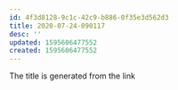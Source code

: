 ```yaml
---
id: 4f3d8128-9c1c-42c9-b886-0f35e3d562d3
title: 2020-07-24-090117
desc: ''
updated: 1595606477552
created: 1595606477552
---
```


The title is generated from the link
